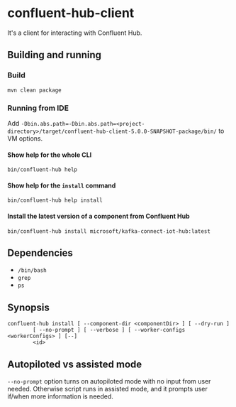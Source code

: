 # confluent-hub-client
It's a client for interacting with Confluent Hub.
## Building and running
### Build
`mvn clean package`
### Running from IDE
Add `-Dbin.abs.path=-Dbin.abs.path=<project-directory>/target/confluent-hub-client-5.0.0-SNAPSHOT-package/bin/` to VM options.
#### Show help for the whole CLI
`bin/confluent-hub help`
#### Show help for the `install` command
`bin/confluent-hub help install`
#### Install the latest version of a component from Confluent Hub
```
bin/confluent-hub install microsoft/kafka-connect-iot-hub:latest
```

## Dependencies
* `/bin/bash`
* `grep`
* `ps`

## Synopsis
```
confluent-hub install [ --component-dir <componentDir> ] [ --dry-run ]
        [ --no-prompt ] [ --verbose ] [ --worker-configs <workerConfigs> ] [--]
        <id>
```

## Autopiloted vs assisted mode
`--no-prompt` option turns on autopiloted mode with no input from user needed. 
Otherwise script runs in assisted mode, and it prompts user if/when more information is needed.
